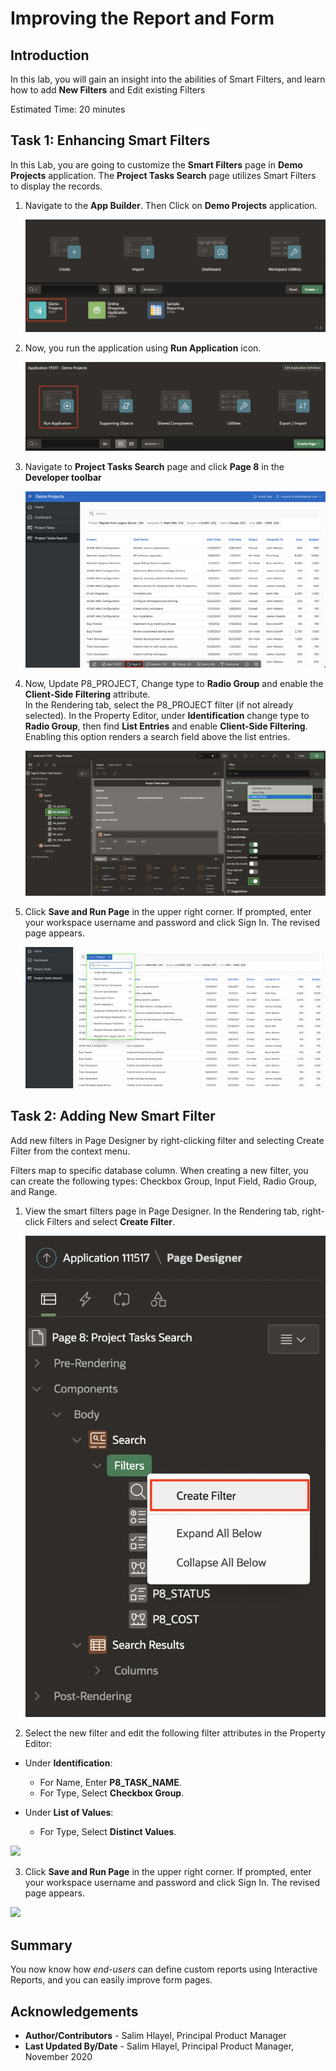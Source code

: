 # Improving the Report and Form

## Introduction
In this lab, you will gain an insight into the abilities of Smart Filters, and learn how to add **New Filters** and Edit existing Filters

Estimated Time: 20 minutes

## Task 1: Enhancing Smart Filters

In this Lab, you are going to customize the **Smart Filters** page in **Demo Projects** application.
The **Project Tasks Search** page utilizes Smart Filters to display the records.

1. Navigate to the **App Builder**. Then Click on **Demo Projects** application.

    ![](./images/select-projects-app.png " ")

2. Now, you run the application using **Run Application** icon.

    ![](images/run-application.png " ")

3. Navigate to **Project Tasks Search** page and click **Page 8** in the **Developer toolbar**

    ![](images/navigate-to-page8.png " ")

4. Now, Update P8_PROJECT, Change type to **Radio Group** and enable the **Client-Side Filtering** attribute.  
In the Rendering tab, select the P8_PROJECT filter (if not already selected).
In the Property Editor, under **Identification** change type to **Radio Group**, then find **List Entries** and enable **Client-Side Filtering**. Enabling this option renders a search field above the list entries.

    ![](images/edit-filter1.png " ")

5. Click **Save and Run Page** in the upper right corner. If prompted, enter your workspace username and password and click Sign In.
The revised page appears.

    ![](images/show-edit-filter1.png " ")


## Task 2: Adding New Smart Filter

Add new filters in Page Designer by right-clicking filter and selecting Create Filter from the context menu.

Filters map to specific database column. When creating a new filter, you can create the following types: Checkbox Group, Input Field, Radio Group, and Range.

1. View the smart filters page in Page Designer. In the Rendering tab, right-click Filters and select **Create Filter**.

    ![](images/create-filter.png " ")

2. Select the new filter and edit the following filter attributes in the Property Editor:
  - Under **Identification**:
    - For Name, Enter **P8_TASK_NAME**.
    - For Type,  Select **Checkbox Group**.

  - Under **List of Values**:
    - For Type, Select **Distinct Values**.

  ![](images/create-filter1.png " ")

3. Click **Save and Run Page** in the upper right corner. If prompted, enter your workspace username and password and click Sign In.
The revised page appears.

  ![](images/run-smart-filter1.png " ")




## **Summary**

You now know how _end-users_ can define custom reports using Interactive Reports, and you can easily improve form pages.

## **Acknowledgements**

 - **Author/Contributors** -  Salim Hlayel, Principal Product Manager
 - **Last Updated By/Date** - Salim Hlayel, Principal Product Manager, November 2020
